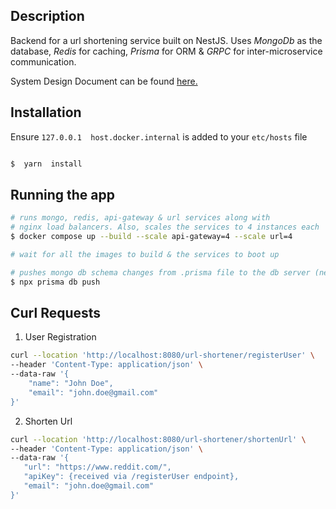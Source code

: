 ## Description

  

Backend for a url shortening service built on NestJS. Uses *MongoDb* as the database, *Redis* for caching, *Prisma* for ORM & *GRPC* for inter-microservice communication.

System Design Document can be found [here.](https://flashy-bugle-5a4.notion.site/URL-Shortening-Service-Backend-b9115b28f56f4508afff840dfa283264?pvs=4)

  

## Installation

Ensure `127.0.0.1  host.docker.internal` is added to your `etc/hosts` file

```bash

$  yarn  install

```

  

## Running the app

  

```bash
# runs mongo, redis, api-gateway & url services along with 
# nginx load balancers. Also, scales the services to 4 instances each
$ docker compose up --build --scale api-gateway=4 --scale url=4

# wait for all the images to build & the services to boot up

# pushes mongo db schema changes from .prisma file to the db server (needs be done once, the first time)
$ npx prisma db push
```


## Curl Requests

1. User Registration

```bash
curl --location 'http://localhost:8080/url-shortener/registerUser' \
--header 'Content-Type: application/json' \
--data-raw '{
    "name": "John Doe",
    "email": "john.doe@gmail.com"
}'
```
2. Shorten Url
 ```bash
curl --location 'http://localhost:8080/url-shortener/shortenUrl' \
--header 'Content-Type: application/json' \
--data-raw '{
    "url": "https://www.reddit.com/",
    "apiKey": {received via /registerUser endpoint},
    "email": "john.doe@gmail.com"
}'
```
